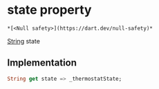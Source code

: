 


# state property




    *[<Null safety>](https://dart.dev/null-safety)*




[String](https://api.flutter.dev/flutter/dart-core/String-class.html) state
  







## Implementation

```dart
String get state => _thermostatState;
```








